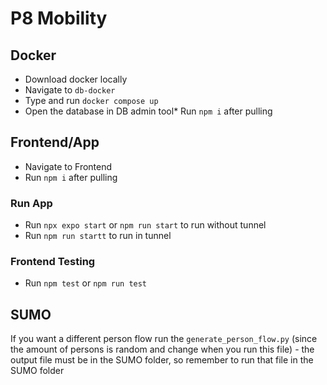 # P8 Mobility

## Docker
* Download docker locally
* Navigate to `db-docker`
* Type and run `docker compose up` 
* Open the database in DB admin tool* Run `npm i` after pulling

## Frontend/App
* Navigate to Frontend
* Run `npm i` after pulling

### Run App
* Run `npx expo start` or `npm run start` to run without tunnel
* Run `npm run startt` to run in tunnel

### Frontend Testing
* Run `npm test` or `npm run test` 

## SUMO
If you want a different person flow run the `generate_person_flow.py` (since the amount of persons is random and change when you run this file) - the output file must be in the SUMO folder, so remember to run that file in the SUMO folder 